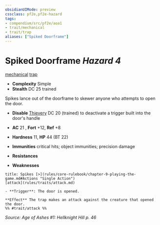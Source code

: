 ```yaml
---
obsidianUIMode: preview
cssclass: pf2e,pf2e-hazard
tags:
- compendium/src/pf2e/aoa1
- trait/mechanical
- trait/trap
aliases: ["Spiked Doorframe"]
---
```

# Spiked Doorframe *Hazard 4*  
[mechanical](rules/traits/mechanical.md)  [trap](rules/traits/trap.md)  

- **Complexity** Simple
- **Stealth** DC 25 trained  

Spikes lance out of the doorframe to skewer anyone who attempts to open the door.

- **Disable** [Thievery](compendium/skills.md#Thievery) DC 20 (trained) to deactivate a trigger built into the door's handle  

- **AC** 21 , **Fort** +12, **Ref** +8
- **Hardness** 11, **HP** 44 (BT 22)
- **Immunities** critical hits; object immunities; precision damage
- **Resistances** 
- **Weaknesses** 
     
```ad-embed-ability
title: Spikes [>](rules/core-rulebook/chapter-9-playing-the-game.md#Actions "Single Action")
[attack](rules/traits/attack.md)  

- **Trigger**: The door is opened.

**Effect** The trap makes an attack against the creature that opened the door.  
%% #trait/attack %%
```

*Source: Age of Ashes #1: Hellknight Hill p. 46*